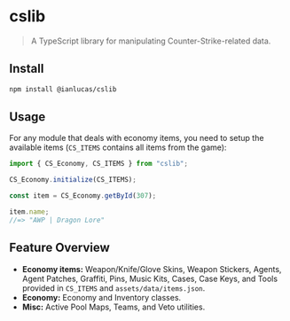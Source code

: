 # cslib

> A TypeScript library for manipulating Counter-Strike-related data.

## Install

```sh
npm install @ianlucas/cslib
```

## Usage

For any module that deals with economy items, you need to setup the available items (`CS_ITEMS` contains all items from the game):

```typescript
import { CS_Economy, CS_ITEMS } from "cslib";

CS_Economy.initialize(CS_ITEMS);

const item = CS_Economy.getById(307);

item.name;
//=> "AWP | Dragon Lore"
```

## Feature Overview

-   **Economy items:** Weapon/Knife/Glove Skins, Weapon Stickers, Agents, Agent Patches, Graffiti, Pins, Music Kits, Cases, Case Keys, and Tools provided in `CS_ITEMS` and `assets/data/items.json`.
-   **Economy:** Economy and Inventory classes.
-   **Misc:** Active Pool Maps, Teams, and Veto utilities.
